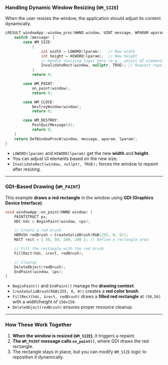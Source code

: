 ### Handling Dynamic Window Resizing (`WM_SIZE`)

When the user resizes the window, the application should adjust its content dynamically.
```cpp
LRESULT windowApp::window_proc(HWND window, UINT message, WPARAM wparam, LPARAM lparam) {
    switch (message) {
        case WM_SIZE:
            {
                int width = LOWORD(lparam);   // New width
                int height = HIWORD(lparam);  // New height
                // Handle resizing logic here (e.g., adjust UI elements)
                InvalidateRect(window, nullptr, TRUE); // Request repaint
            }
            return 0;

        case WM_PAINT:
            on_paint(window);
            return 0;

        case WM_CLOSE:
            DestroyWindow(window);
            return 0;

        case WM_DESTROY:
            PostQuitMessage(0);
            return 0;
    }
    return DefWindowProcW(window, message, wparam, lparam);
}
```

- `LOWORD(lparam)` and `HIWORD(lparam)` get the new **width** and **height**.
- You can adjust UI elements based on the new size.
- `InvalidateRect(window, nullptr, TRUE);` forces the window to repaint after resizing.
--- 

### GDI-Based Drawing (`WM_PAINT`)

This example **draws a red rectangle** in the window using **GDI (Graphics Device Interface)**.
```cpp
void windowApp::on_paint(HWND window) {
    PAINTSTRUCT ps;
    HDC hdc = BeginPaint(window, &ps);

    // Create a red brush
    HBRUSH redBrush = CreateSolidBrush(RGB(255, 0, 0));
    RECT rect = { 50, 50, 200, 200 }; // Define a rectangle area

    // Fill the rectangle with the red brush
    FillRect(hdc, &rect, redBrush);

    // Cleanup
    DeleteObject(redBrush);
    EndPaint(window, &ps);
}
```

- `BeginPaint()` and `EndPaint()` manage the **drawing context**.
- `CreateSolidBrush(RGB(255, 0, 0))` creates a **red color brush**.
- `FillRect(hdc, &rect, redBrush)` draws a **filled red rectangle** at `(50,50)` with a width/height of `150x150`.
- `DeleteObject(redBrush)` ensures proper resource cleanup.

---
### **How These Work Together**

1. **When the window is resized (`WM_SIZE`)**, it triggers a repaint.
2. **The `WM_PAINT` message calls `on_paint()`**, where GDI draws the red rectangle.
3. The rectangle stays in place, but you can modify `WM_SIZE` logic to reposition it dynamically.